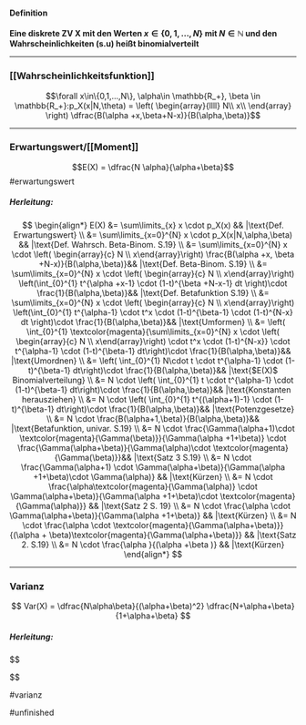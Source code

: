 #### Definition
**Eine diskrete ZV X mit den Werten $x\in \{ 0,1,...,N\}$ mit $N \in \mathbb{N}$ und den Wahrscheinlichkeiten (s.u) heißt binomialverteilt**

----------------------- 

### [[Wahrscheinlichkeitsfunktion]]

$$\forall x\in\{0,1,...,N\}, \alpha\in \mathbb{R_+}, \beta \in \mathbb{R_+}:p_X(x|N,\theta) = \left( \begin{array}{llll}
N\\
x\\ 
\end{array} \right) \dfrac{B(\alpha +x,\beta+N-x)}{B(\alpha,\beta)}$$

----------------
### Erwartungswert/[[Moment]]

$$E(X) = \dfrac{N \alpha}{\alpha+\beta}$$ #erwartungswert

##### Herleitung:

$$
\begin{align*}
    E(X) &= \sum\limits_{x} x \cdot p_X(x) && |\text{Def. Erwartungswert} \\
         &= \sum\limits_{x=0}^{N} x \cdot p_X(x|N,\alpha,\beta) && |\text{Def. Wahrsch. Beta-Binom. S.19} \\
         &= \sum\limits_{x=0}^{N} x \cdot \left( \begin{array}{c} N \\ x\end{array}\right) \frac{B(\alpha +x, \beta +N-x)}{B(\alpha,\beta)}&& |\text{Def. Beta-Binom. S.19} \\
         &= \sum\limits_{x=0}^{N} x \cdot \left( \begin{array}{c} N \\ x\end{array}\right) \left(\int_{0}^{1} t^{\alpha +x-1} \cdot (1-t)^{\beta +N-x-1} dt \right)\cdot \frac{1}{B(\alpha,\beta)}&& |\text{Def. Betafunktion S.19} \\
         &= \sum\limits_{x=0}^{N} x \cdot \left( \begin{array}{c} N \\ x\end{array}\right) \left(\int_{0}^{1} t^{\alpha-1} \cdot t^x \cdot (1-t)^{\beta-1} \cdot (1-t)^{N-x} dt \right)\cdot \frac{1}{B(\alpha,\beta)}&& |\text{Umformen} \\
         &= \left( \int_{0}^{1} \textcolor{magenta}{\sum\limits_{x=0}^{N} x \cdot \left( \begin{array}{c} N \\ x\end{array}\right) \cdot t^x \cdot (1-t)^{N-x}} \cdot t^{\alpha-1} \cdot (1-t)^{\beta-1} dt\right)\cdot \frac{1}{B(\alpha,\beta)}&& |\text{Umordnen} \\
         &= \left( \int_{0}^{1} N\cdot t \cdot t^{\alpha-1} \cdot (1-t)^{\beta-1} dt\right)\cdot \frac{1}{B(\alpha,\beta)}&& |\text{$E(X)$ Binomialverteilung} \\
         &= N \cdot \left( \int_{0}^{1} t \cdot t^{\alpha-1} \cdot (1-t)^{\beta-1} dt\right)\cdot \frac{1}{B(\alpha,\beta)}&& |\text{Konstanten herausziehen} \\
         &= N \cdot \left( \int_{0}^{1}  t^{(\alpha+1)-1} \cdot (1-t)^{\beta-1} dt\right)\cdot \frac{1}{B(\alpha,\beta)}&& |\text{Potenzgesetze} \\
         &= N \cdot \frac{B(\alpha+1,\beta)}{B(\alpha,\beta)}&& |\text{Betafunktion, univar. S.19} \\
         &= N \cdot \frac{\Gamma(\alpha+1)\cdot \textcolor{magenta}{\Gamma(\beta)}}{\Gamma(\alpha +1+\beta)} \cdot \frac{\Gamma(\alpha+\beta)}{\Gamma(\alpha)\cdot \textcolor{magenta}{\Gamma(\beta)}}&& |\text{Satz 3 S.19} \\
         &= N \cdot \frac{\Gamma(\alpha+1) \cdot \Gamma(\alpha+\beta)}{\Gamma(\alpha +1+\beta)\cdot \Gamma(\alpha)} && |\text{Kürzen} \\
         &= N \cdot \frac{\alpha\textcolor{magenta}{\Gamma(\alpha)} \cdot \Gamma(\alpha+\beta)}{\Gamma(\alpha +1+\beta)\cdot \textcolor{magenta}{\Gamma(\alpha)}} && |\text{Satz 2 S. 19} \\
         &= N \cdot \frac{\alpha \cdot \Gamma(\alpha+\beta)}{\Gamma(\alpha +1+\beta)} && |\text{Kürzen} \\
         &= N \cdot \frac{\alpha \cdot \textcolor{magenta}{\Gamma(\alpha+\beta)}}{(\alpha + \beta)\textcolor{magenta}{\Gamma(\alpha+\beta)}} && |\text{Satz 2. S.19}  \\
         &= N \cdot \frac{\alpha }{(\alpha +\beta )} && |\text{Kürzen} 
\end{align*}
$$

-------------
### Varianz

$$
Var(X) = \dfrac{N\alpha\beta}{(\alpha+\beta)^2} \dfrac{N+\alpha+\beta}{1+\alpha+\beta}
$$

##### Herleitung:

$$

$$

#varianz

#unfinished 